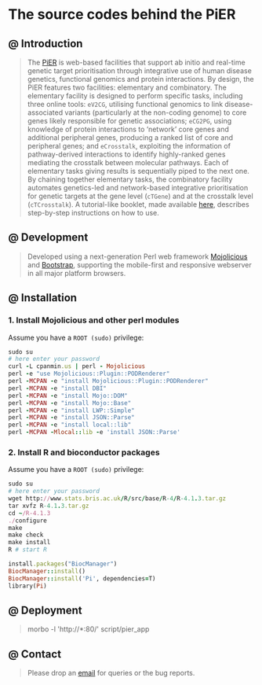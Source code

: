 # The source codes behind the PiER

## @ Introduction
> The [PiER](http://www.genetictargets.com) is web-based facilities that support ab initio and real-time genetic target prioritisation through integrative use of human disease genetics, functional genomics and protein interactions. By design, the PiER features two facilities: elementary and combinatory. The elementary facility is designed to perform specific tasks, including three online tools: `eV2CG`, utilising functional genomics to link disease-associated variants (particularly at the non-coding genome) to core genes likely responsible for genetic associations; `eCG2PG`, using knowledge of protein interactions to ‘network’ core genes and additional peripheral genes, producing a ranked list of core and peripheral genes; and `eCrosstalk`, exploiting the information of pathway-derived interactions to identify highly-ranked genes mediating the crosstalk between molecular pathways. Each of elementary tasks giving results is sequentially piped to the next one. By chaining together elementary tasks, the combinatory facility automates genetics-led and network-based integrative prioritisation for genetic targets at the gene level (`cTGene`) and at the crosstalk level (`cTCrosstalk`). A tutorial-like booklet, made available [here](http://www.genetictargets.com/PiERbooklet/index.html), describes step-by-step instructions on how to use.

## @ Development
> Developed using a next-generation Perl web framework [Mojolicious](https://www.mojolicious.org) and [Bootstrap](https://getbootstrap.com), supporting the mobile-first and responsive webserver in all major platform browsers.

## @ Installation

### 1. Install Mojolicious and other perl modules

Assume you have a `ROOT (sudo)` privilege:
>
```ruby
sudo su
# here enter your password
curl -L cpanmin.us | perl - Mojolicious
perl -e "use Mojolicious::Plugin::PODRenderer"
perl -MCPAN -e "install Mojolicious::Plugin::PODRenderer"
perl -MCPAN -e "install DBI"
perl -MCPAN -e "install Mojo::DOM"
perl -MCPAN -e "install Mojo::Base"
perl -MCPAN -e "install LWP::Simple"
perl -MCPAN -e "install JSON::Parse"
perl -MCPAN -e "install local::lib"
perl -MCPAN -Mlocal::lib -e 'install JSON::Parse'
```

### 2. Install R and bioconductor packages
Assume you have a `ROOT (sudo)` privilege:
>
```ruby
sudo su
# here enter your password
wget http://www.stats.bris.ac.uk/R/src/base/R-4/R-4.1.3.tar.gz
tar xvfz R-4.1.3.tar.gz
cd ~/R-4.1.3
./configure
make
make check
make install
R # start R

install.packages("BiocManager")
BiocManager::install()
BiocManager::install('Pi', dependencies=T)
library(Pi)
```

## @ Deployment
> morbo -l 'http://*:80/' script/pier_app


## @ Contact
> Please drop an [email](mailto:fh12355@rjh.com.cn) for queries or the bug reports.

